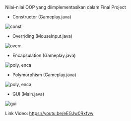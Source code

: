 Nilai-nilai OOP yang diimplementasikan dalam Final Project
- Constructor (Gameplay.java)


![const](https://user-images.githubusercontent.com/114989408/207275836-f80910fe-955b-4e84-bdcc-8f25e47751b5.jpeg)

- Overriding (MouseInput.java)


![overr](https://user-images.githubusercontent.com/114989408/207275871-0f8e0e5a-e201-4ff8-a0da-7a3b73b74c8f.jpeg)

- Encapsulation (Gameplay.java)


![poly, enca](https://user-images.githubusercontent.com/114989408/207275953-8d2b4db7-5728-4c27-9c0d-5c455d88a90b.jpeg)


- Polymorphism (Gameplay.java)


![poly, enca](https://user-images.githubusercontent.com/114989408/207275980-50d408a3-f330-4e95-9efe-1f1b53277b90.jpeg)

- GUI (Main.java)


![gui](https://user-images.githubusercontent.com/114989408/207276025-3356b9c2-048c-4b8a-9415-3a631acf687b.jpeg)


Link Video: https://youtu.be/eEGJw0Rxfvw

